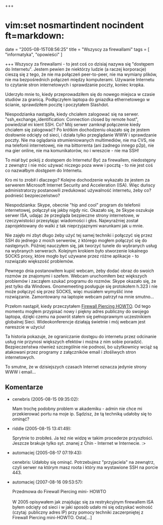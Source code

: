+++
# vim:set nosmartindent nocindent ft=markdown:
date = "2005-08-15T08:56:25"
title = "Wszyscy za firewallami"
tags = [ "informatyka", "opowieści" ]

+++
Wszyscy za firewallami - to jest coś co dzisiaj nazywa się "dostępem do
Internetu". Jestem pewien że niektórzy ludzie (a raczej korporacje) cieszą się
z tego, że nie ma połączeń peer-to-peer, nie ma wymiany plików, nie ma
bezpośrednich połączeń między komputerami. Używanie Internetu to czytanie
stron internetowych i sprawdzanie poczty, koniec kropka.

<!--more-->

Uderzyło mnie to, kiedy przeprowadziłem się do nowego miejsca w czasie studiów
za granicą. Podłączyłem laptopa do gniazdka ethernetowego w ścianie,
sprawdziłem pocztę i poczytałem Slashdot.

Niespodzianka nastąpiła, kiedy chciałem zalogować się na serwer.
"ssh\_exchange\_identification: Connection closed by remote host", powiedział mi
kient SSH. Co? Mój serwer zamknął połączenie kiedy chciałem się zalogować? Po
krótkim dochodzeniu okazało się że jestem dosłownie odcięty od sieci, i działa
tylko przeglądanie WWW i sprawdzanie poczty. Nie ma oglądania strumieniowanych
multimediów, nie ma CVS, nie ma telefonii internetowej, nie ma bittorrenta
(ani żadnego innego p2p), nie ma gier online, nie ma komunikatorów, no i
wreszcie - nie ma SSH!

To miał być pokój z dostępem do Internetu! Być za firewallem, niedostępny z
zewnątrz i nie móc używać niczego poza www i pocztą - to nie jest coś co
nazwałbym _dostępem_ do Internetu.

Kro mi to zrobił i dlaczego? Kolejne dochodzenie wykazało że jestem za
serwerem Microsoft Internet Security and Acceleration (ISA). Więc duńscy
administratorzy postanowili zredukować używalność internetu, żeby co? podnieść
bezpieczeństwo?

Niespodzianka: Skype, obecnie "hip and cool" program do telefonii
internetowej, połączył się jakby nigdy nic. Okazało się, że Skype oszukuje
serwer ISA, udając że przegląda bezpieczne strony internetowe, w
rzeczywistości przesyłając wiadomości i głos. Najwyraźniej został
zaprojektowany do walki z tak nieprzyjaznymi warunkami jak u mnie.

Nie zajęło mi zbyt długo żeby użyć tej samej techniki i połączyć się przez SSH
do jednego z moich serwerów, z którego mogłem połączyć się do następnych.
Później nauczyłem się, jak tworzyć tunele do wybranych usług na wybranych
serwerach. Kolejnym krokiem było stworzenie lokalnego SOCKS proxy, które mogło
być używane przez różne aplikacje - to rozwiązało większość problemów.

Pewnego dnia postanowiłem kupić webcam, żeby dodać obraz do swoich rozmów ze
znajomymi i szefem. Webcam uruchomiłem bez większych problemów i zacząłem
szukać programu do rozmów. Skype okazało się, że jest tylko dla Windows.
Gnomemeeting posługuje się protokołem h.323 i nie może połączyć się przez
SOCKS, więc musiałem wymyślić inne rozwiązanie. Zamontowany na laptopie webcam
patrzył na mnie smutno...

Przełom nastąpił, kiedy przeczytałem [Firewall Piercing
HOWTO](http://www.tldp.org/HOWTO/Firewall-Piercing/). Od tego momentu mogłem
przypisać nowy i piękny adres publiczny do swojego laptopa, dzięki czemu na
powrót stałem się pełnoprawnym uczestnikiem globalnej Sieci. Wideokonferencje
działają świetnie i mój webcam jest nareszcie w użyciu!

Ta historia pokazuje, że ograniczanie dostępu do internetu przez odcinanie
usług nie przynosi większych efektów i można z nim sobie poradzić.
Bezpieczeństwa również szczególnie nie podnosi, bo użytkownicy wciąż są
atakowani przez programy z załączników email i złośliwych stron internetowych.

To smutne, że w dzisiejszych czasach Internet oznacza jedynie strony WWW i
email...

## Komentarze

* cenebris (2005-08-15 09:35:02): <p>Mam trochę podobny problem w akademiku -
  admin nie chce mi przekierować portu na moje ip. Sądzisz, że tą techniką
  udałoby się to ominąć?</p>
* riddle (2005-08-15 13:41:49): <p>Sprytnie to zrobiłeś. Ja też nie widzę w
  takim procederze przyszłości. Jeszcze brakuje tylko syt. znanej z Chin -
  Internet w Internecie. :&gt;</p>
* automaciej (2005-08-17 07:19:43): <p>cenebris: Udałoby się ominąć.
  Potrzebujesz &quot;przyjaciela&quot; na zewnątrz, czyli serwer na którym masz
  roota i który ma wystawione SSH na porcie 443.</p>
* automaciej (2007-08-16 09:53:57): <p>Przedmowa do Firewall Piercing mini-
  HOWTO<br /><br />W 2005 opisywałem jak znajdując się za restrykcyjnym
  firewallem ISA byłem odcięty od sieci i w jaki sposób udało mi się odzyskać
  wolność (czytaj: publiczny adres IP) przy pomocy techniki zaczerpniętej z
  Firewall Piercing mini-HOWTO. Osta[...]</p>
